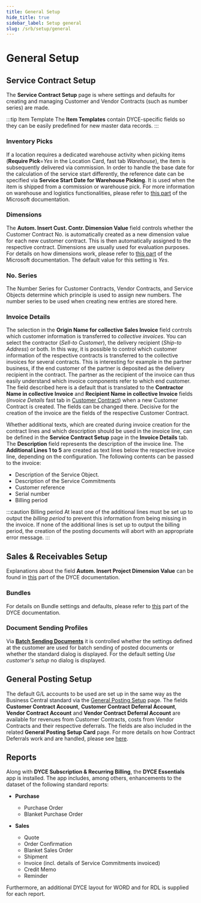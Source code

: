 ```yaml
---
title: General Setup
hide_title: true
sidebar_label: Setup general
slug: /srb/setup/general
---
```


# General Setup
## Service Contract Setup
The **Service Contract Setup** page is where settings and defaults for creating and managing Customer and Vendor Contracts (such as number series) are made.

:::tip Item Template
The **Item Templates** contain DYCE-specific fields so they can be easily predefined for new master data records.
:::


### Inventory Picks
If a location requires a dedicated warehouse activity when picking items (**Require Pick**=*Yes* in the Location Card, fast tab *Warehouse*), the item is subsequently delivered via commission. In order to handle the base date for the calculation of the service start differently, the reference date can be specified via **Service Start Date for Warehouse Picking**. It is used when the item is shipped from a commission or warehouse pick. For more information on warehouse and logistics functionalities, please refer to <a href="https://learn.microsoft.com/en-us/dynamics365/business-central/inventory-how-setup-locations" title="Set Up Locations">this part</a> of the Microsoft documentation.


### Dimensions
The **Autom. Insert Cust. Contr. Dimension Value** field controls whether the Customer Contract No. is automatically created as a new dimension value for each new customer contract. This is then automatically assigned to the respective contract. Dimensions are usually used for evaluation purposes. For details on how dimensions work, please refer to <a href="https://learn.microsoft.com/en-us/dynamics365/business-central/finance-dimensions" title="Working with Dimensions">this part</a> of the Microsoft documentation. The default value for this setting is *Yes*.


### No. Series
The Number Series for Customer Contracts, Vendor Contracts, and Service Objects determine which principle is used to assign new numbers. The number series to be used when creating new entries are stored here.


### Invoice Details
The selection in the **Origin Name for collective Sales Invoice** field controls which customer information is transferred to *collective invoices*. You can select the contractor (*Sell-to Customer*), the delivery recipient (*Ship-to Address*) or both. In this way, it is possible to control which customer information of the respective contracts is transferred to the collective invoices for several contracts. This is interesting for example in the partner business, if the end customer of the partner is deposited as the delivery recipient in the contract. The partner as the recipient of the invoice can thus easily understand which invoice components refer to which end customer. The field described here is a default that is translated to the **Contractor Name in collective Invoice** and **Recipient Name in collective Invoice** fields (*Invoice Details* fast tab in [Customer Contract](/srb/working-with-contracts/customer-contracts.md#details-for-contract-invoices)) when a new Customer Contract is created. The fields can be changed there. Decisive for the creation of the invoice are the fields of the respective Customer Contract.

Whether additional texts, which are created during invoice creation for the contract lines and which description should be used in the invoice line, can be defined in the **Service Contract Setup** page in the **Invoice Details** tab.
The **Description** field represents the description of the invoice line. The **Additional Lines 1 to 5** are created as text lines below the respective invoice line, depending on the configuration.
The following contents can be passed to the invoice:
* Description of the Service Object.
* Description of the Service Commitments
* Customer reference
* Serial number
* Billing period


:::caution Billing period
At least one of the additional lines must be set up to output the *billing period* to prevent this information from being missing in the invoice. If none of the additional lines is set up to output the billing period, the creation of the posting documents will abort with an appropriate error message.
:::


## Sales & Receivables Setup
Explanations about the field **Autom. Insert Project Dimension Value** can be found in [this](/docs/general/essentials/customer-dimension.md) part of the DYCE documentation.


### Bundles
For details on Bundle settings and defaults, please refer to [this](/docs/ebs/setup.md) part of the DYCE documentation.


### Document Sending Profiles
Via **[Batch Sending Documents](/docs/general/essentials/batch-sending-documents.md)** it is controlled whether the settings defined at the customer are used for batch sending of posted documents or whether the standard dialog is displayed. For the default setting *Use customer's setup* no dialog is displayed.


## General Posting Setup
The default G/L accounts to be used are set up in the same way as the Business Central standard via the <a href="https://learn.microsoft.com/en-us/dynamics365/business-central/finance-posting-groups" title="Set Up Posting Groups">General Posting Setup</a> page. The fields **Customer Contract Account**, **Customer Contract Deferral Account**, **Vendor Contract Account** and **Vendor Contract Deferral Account** are available for revenues from Customer Contracts, costs from Vendor Contracts and their respective deferrals. The fields are also included in the related **General Posting Setup Card** page. For more details on how Contract Deferrals work and are handled, please see [here](/docs/srb/working-with-contracts/contract-deferrals.md).


## Reports
Along with **DYCE Subscription & Recurring Billing**, the **DYCE Essentials** app is installed. The app includes, among others, enhancements to the dataset of the following standard reports:
* **Purchase** <br/>
    * Purchase Order<br/>
    * Blanket Purchase Order <br/>
     
* **Sales** <br/>
    * Quote <br/>
    * Order Confirmation <br/>
    * Blanket Sales Order <br/>
    * Shipment <br/>
    * Invoice (incl. details of Service Commitments invoiced) <br/>
    * Credit Memo <br/>
    * Reminder <br/>

Furthermore, an additional DYCE layout for WORD and for RDL is supplied for each report.